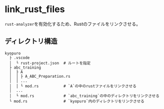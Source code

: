 # link_rust_files

`rust-analyzer`を有効化するため、Rustのファイルをリンクさせる。

## ディレクトリ構造

```
kyopuro
  ├ .vscode
  │  └ rust-project.json  # ルートを指定
  ├ abc_training
  │  ├ A
  │  │ ├ A_ABC_Preparation.rs
  │  │ ...
  │  │ └ mod.rs           # `A`の中のrustファイルをリンクさせる
  │  ...
  │  └ mod.rs             # `abc_training`の中のディレクトリをリンクさせる
  └ mod.rs                # `kyopuro`内のディレクトリをリンクさせる
```
